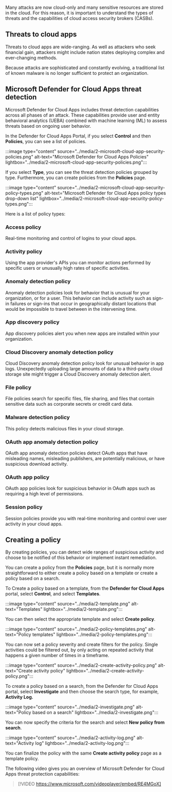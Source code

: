 Many attacks are now cloud-only and many sensitive resources are stored in the cloud. For this reason, it is important to understand the types of threats and the capabilities of cloud access security brokers (CASBs).

## Threats to cloud apps

Threats to cloud apps are wide-ranging. As well as attackers who seek financial gain, attackers might include nation states deploying complex and ever-changing methods.

Because attacks are sophisticated and constantly evolving, a traditional list of known malware is no longer sufficient to protect an organization.

## Microsoft Defender for Cloud Apps threat detection

Microsoft Defender for Cloud Apps includes threat detection capabilities across all phases of an attack. These capabilities provide user and entity behavioral analytics (UEBA) combined with machine learning (ML) to assess threats based on ongoing user behavior.

In the Defender for Cloud Apps Portal, if you select **Control** and then **Policies**, you can see a list of policies.

:::image type="content" source="../media/2-microsoft-cloud-app-security-policies.png" alt-text="Microsoft Defender for Cloud Apps Policies" lightbox="../media/2-microsoft-cloud-app-security-policies.png":::

If you select **Type**, you can see the threat detection policies grouped by type. Furthermore, you can create policies from the **Policies** page.

:::image type="content" source="../media/2-microsoft-cloud-app-security-policy-types.png" alt-text="Microsoft Defender for Cloud Apps policy types drop-down list" lightbox="../media/2-microsoft-cloud-app-security-policy-types.png":::

Here is a list of policy types:

### Access policy

Real-time monitoring and control of logins to your cloud apps.

### Activity policy

Using the app provider's APIs you can monitor actions performed by specific users or unusually high rates of specific activities.

### Anomaly detection policy

Anomaly detection policies look for behavior that is unusual for your organization, or for a user. This behavior can include activity such as sign-in failures or sign-ins that occur in geographically distant locations that would be impossible to travel between in the intervening time.

### App discovery policy

App discovery policies alert you when new apps are installed within your organization.

### Cloud Discovery anomaly detection policy

Cloud Discovery anomaly detection policy look for unusual behavior in app logs. Unexpectedly uploading large amounts of data to a third-party cloud storage site might trigger a Cloud Discovery anomaly detection alert.

### File policy

File policies search for specific files, file sharing, and files that contain sensitive data such as corporate secrets or credit card data.

### Malware detection policy

This policy detects malicious files in your cloud storage.

### OAuth app anomaly detection policy

OAuth app anomaly detection policies detect OAuth apps that have misleading names, misleading publishers, are potentially malicious, or have suspicious download activity.

### OAuth app policy

OAuth app policies look for suspicious behavior in OAuth apps such as requiring a high level of permissions.

### Session policy

Session policies provide you with real-time monitoring and control over user activity in your cloud apps.

## Creating a policy

By creating policies, you can detect wide ranges of suspicious activity and choose to be notified of this behavior or implement instant remediation.

You can create a policy from the **Policies** page, but it is normally more straightforward to either create a policy based on a template or create a policy based on a search.

To Create a policy based on a template, from the **Defender for Cloud Apps** portal, select **Control**, and select **Templates**.

:::image type="content" source="../media/2-template.png" alt-text="Templates" lightbox="../media/2-template.png":::

You can then select the appropriate template and select **Create policy**.

:::image type="content" source="../media/2-policy-templates.png" alt-text="Policy templates" lightbox="../media/2-policy-templates.png":::

You can now set a policy severity and create filters for the policy. Single activities could be filtered out, by only acting on repeated activity that happens a given number of times in a timeframe.

:::image type="content" source="../media/2-create-activity-policy.png" alt-text="Create activity policy" lightbox="../media/2-create-activity-policy.png":::

To create a policy based on a search, from the Defender for Cloud Apps portal, select **Investigate** and then choose the search type, for example, **Activity Log.**

:::image type="content" source="../media/2-investigate.png" alt-text="Policy based on a search" lightbox="../media/2-investigate.png":::

You can now specify the criteria for the search and select **New policy from search**.

:::image type="content" source="../media/2-activity-log.png" alt-text="Activity log" lightbox="../media/2-activity-log.png":::

You can finalize the policy with the same **Create activity policy** page as a template policy.

The following video gives you an overview of Microsoft Defender for Cloud Apps threat protection capabilities:

> [!VIDEO https://www.microsoft.com/videoplayer/embed/RE4MGoX]
